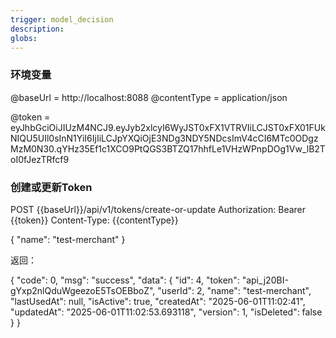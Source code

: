 ```yaml
---
trigger: model_decision
description: 
globs: 
---
```

### 环境变量
@baseUrl = http://localhost:8088
@contentType = application/json

@token = eyJhbGciOiJIUzM4NCJ9.eyJyb2xlcyI6WyJST0xFX1VTRVIiLCJST0xFX01FUkNIQU5UIl0sInN1YiI6IjIiLCJpYXQiOjE3NDg3NDY5NDcsImV4cCI6MTc0ODgzMzM0N30.qYHz35Ef1c1XCO9PtQGS3BTZQ17hhfLe1VHzWPnpDOg1Vw_lB2ToI0fJezTRfcf9

### 创建或更新Token
POST {{baseUrl}}/api/v1/tokens/create-or-update
Authorization: Bearer {{token}}
Content-Type: {{contentType}}

{
    "name": "test-merchant"
}

返回：

{
  "code": 0,
  "msg": "success",
  "data": {
    "id": 4,
    "token": "api_j20BI-gYxp2nlQduWgeezoE5TsOEBboZ",
    "userId": 2,
    "name": "test-merchant",
    "lastUsedAt": null,
    "isActive": true,
    "createdAt": "2025-06-01T11:02:41",
    "updatedAt": "2025-06-01T11:02:53.693118",
    "version": 1,
    "isDeleted": false
  }
}